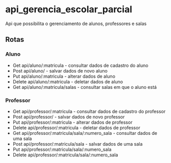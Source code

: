 # api_gerencia_escolar_parcial
Api que possibilita o gerenciamento de alunos, professores e salas


## Rotas

### Aluno
* Get api/aluno/:matricula - consultar dados de cadastro do aluno
* Post api/aluno/ - salvar dados de novo aluno
* Put api/aluno/:matricula - alterar dados de aluno
* Delete api/aluno/:matricula - deletar dados de aluno
* Get api/aluno/:matricula/salas - consultar salas em que o aluno está

### Professor
* Get api/professor/:matricula - consultar dados de cadastro do professor
* Post api/professor/ - salvar dados de novo professor
* Put api/professor/:matricula - alterar dados de professor
* Delete api/professor/:matricula - deletar dados de professor
* Get api/professor/:matricula/sala/:numero_sala - consultar dados de uma sala
* Post api/professor/:matricula/sala - salvar dados de uma sala
* Put api/professor/:matricula/sala/:numero_sala
* Delete api/professor/:matricula/sala/:numero_sala
